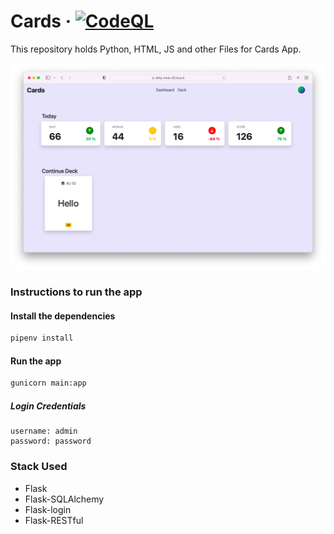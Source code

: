 # Cards &middot; [![CodeQL](https://github.com/flxhq/cards.flask/actions/workflows/codeql.yml/badge.svg)](https://github.com/flxhq/cards.flask/actions/workflows/codeql.yml)

This repository holds Python, HTML, JS and other Files for Cards App.

![Screenshot](./assets/screenshot.png)

### Instructions to run the app

#### Install the dependencies

```bash
pipenv install
```

#### Run the app

```bash
gunicorn main:app
```

##### Login Credentials
```
username: admin
password: password
```

### Stack Used

- Flask
- Flask-SQLAlchemy
- Flask-login
- Flask-RESTful
